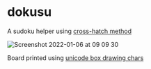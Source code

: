 # dokusu
A sudoku helper using [cross-hatch method](https://www.stolaf.edu/people/hansonr/sudoku/explain.htm#scanning)


![Screenshot 2022-01-06 at 09 09 30](https://user-images.githubusercontent.com/20583554/148343476-fc4803f3-c65f-47ee-a887-9b7d55c77d20.png)


Board printed using [unicode box drawing chars](https://unicode-table.com/en/blocks/box-drawing/)
